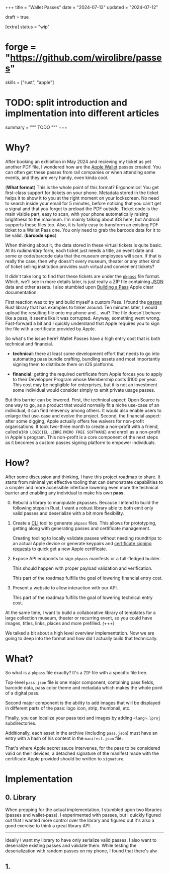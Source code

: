 +++
title = "Wallet Passes"
date = "2024-07-12"
updated = "2024-07-12"

draft = true

[extra]
status = "wip"
# forge = "https://github.com/wirolibre/passes"
skills = ["rust", "apple"]

# TODO: split introduction and implmentation into different articles

summary = """
TODO
"""
+++

# Why?

After booking an exhibition in May 2024 and recieving my ticket as yet another PDF file, I wondered how are the [Apple Wallet](apple-wallet) passes created.  You can often get these passes from rail companies or when attending some events, and they are very handy, even kinda cool.

<!-- adventages -->
(**What format**) This is the whole point of this format? Ergonomics! You get first-class support for tickets on your phone. Metadata stored in the ticket helps it to show it to you at the right moment on your lockscreen. No need to search inside your email for 5 minutes, before noticing that you can't get a signal and that you forgot to preload the PDF outside. Ticket code is the main visible part, easy to scan, with your phone automatically raising brightness to the maximum. I'm mainly talking about iOS here, but Android supports these files too.
Also, it is fairly easy to transform an existing PDF ticket to a Wallet Pass one. You only need to grab the barcode data for it to be valid. (**barcode spec**)

When thinking about it, the data stored in these virtual tickets is quite basic. At its *rudimentary* form, each ticket just needs a title, an event date and some qr code/barcode data that the museum employees will scan. If that is really the case, then why doesn't every museum, theater or any other kind of ticket selling institution provides such virtual and convienient tickets?

It didn't take long to find that these tickets are under the [`pkpass`](pkpass) file format. Which, we'll see in more details later, is just really a ZIP file containing [JSON](json) data and other assets. I also stumbled upon [Building a Pass](building-a-pass) Apple clear documentation.

First reaction was to try and build myself a custom Pass. I found the [passes](passes-docs-rs) Rust library that has examples to tinker around. Ten minutes later, I would upload the resulting file onto my phone and... wut? The file doesn't behave like a pass, it seems like it was corrupted. Anyway, something went wrong. Fast-forward a bit and I quickly understand that Apple requires you to sign the file with a certificate provided by Apple.

So what's the issue here? Wallet Passes have a high entry cost that is both technical and financial.

- **technical**: there at least some development effort that needs to go into automating pass bundle crafting, bundling assets and most importantly signing them to distribute them on iOS platforms.

- **financial**: getting the required certificate from Apple forces you to apply to their Developper Program whose Membership costs $100 per year. This cost may be negligible for enterprises, but it is not an investment some individual would consider simply to emit private usage passes.

But this barrier can be lowered. First, the technical aspect: Open Source is one way to go, as a product that would normally fit a niche use-case of an individual, it can find relevency among others. It would also enable users to enlarge that use-case and evolve the project. Second, the financial aspect: after some digging, Apple actually offers fee waivers for non-profit organisations. It took two-three month to create a non-profit with a friend, called `WIRO LOGICIEL LIBRE` (`WIRO FREE SOFTWARE`) and enroll as a non-profit in Apple's program. This non-profit is a core component of the next steps as it becomes a custom passes signing platform to empower individuals.

[apple-wallet]: https://en.wikipedia.org/wiki/Apple_Wallet
[pkpass]: https://en.wikipedia.org/wiki/PKPASS
[json]: https://en.wikipedia.org/wiki/JSON
[building-a-pass]: https://developer.apple.com/documentation/walletpasses/building_a_pass
[passes-docs-rs]: https://docs.rs/passes/latest/passes/


# How?

After some discussion and thinking, I have this project roadmap to share. It starts from minimal yet effective tooling that can demonstrate capabilities to a simpler and more accessible interface lowering even more the technical barrier and enabling any individual to make his own **pass**.

<!-- move elsewhere? -->
0. Rebuild a library to manipulate pkpasses. Because I intend to build the following steps in Rust, I want a robust library able to both emit only valid passes and deserialize with a bit more flexibility.

1. Create a [CLI](cli) tool to generate `pkpass` files. This allows for prototyping, getting along with generating passes and certificate management.

   Creating tooling to locally validate passes without needing roundtrips to an actual Apple device or generate keypairs and [certificate signing requests](certificate-signing-requests) to quick get a new Apple certificate.

2. Expose API endpoints to sign `pkpass` manifests or a full-fledged builder.

   This should happen with proper payload validation and verification.

   This part of the roadmap fulfills the goal of lowering financial entry cost.

3. Present a website to allow interaction with our API.

   This part of the roadmap fulfills the goal of lowering technical entry cost.

At the same time, I want to build a collaborative library of templates for a large collection museum, theater or recurring event, so you could have images, titles, links, places and more prefilled. *(+++)*

[cli]: https://en.wikipedia.org/wiki/CLI
[certificate-signing-requests]: https://en.wikipedia.org/wiki/Certificate_signing_request


We talked a bit about a high level overview implementation. Now we are going to deep into the format and how did I actually build that technically.

# What?

So what is a `pkpass` file exactly? It's a `ZIP` file with a specific file tree.

Top-level `pass.json` file is one major component, containing pass fields, barcode data, pass color theme and metadata which makes the whole point of a digital pass.

Second major component is the ability to add images that will be displayed in different parts of the pass: logo icon, strip, thumbnail, etc.

Finally, you can localize your pass text and images by adding `<lang>.lproj` subdirectories.

Additionally, each asset in the archive (including `pass.json`) must have an entry with a hash of his content in the `manifest.json` file.

That's where Apple secret sauce intervenes, for the pass to be considered valid on their devices, a detached signature of the manifest made with the certificate Apple provided should be written to `signature`.

# Implementation

## 0. Library

When prepping for the actual implementation, I stumbled upon two libraries (passes and wallet-pass). I experimented with passes, but I quickly figured out that I wanted more control over the library and figured out it's also a good exercise to think a great library API.

---

Ideally I want my library to have only serialize valid passes. I also want to deserialize existing passes and validate them. While testing the deserialization with random passes on my phone, I found that there's alw

## 1. 


